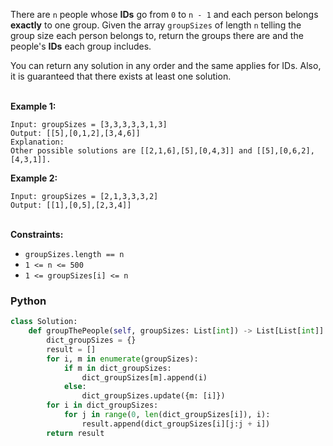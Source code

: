 There are  `n`  people whose  **IDs**  go from  `0`  to  `n - 1`  and each person belongs  **exactly**  to one group. Given the array `groupSizes`  of length  `n`  telling the group size each person belongs to, return the groups there are and the people's **IDs**  each group includes.<br>

You can return any solution in any order and the same applies for IDs. Also, it is guaranteed that there exists at least one solution.<br><br>

**Example 1:**
```
Input: groupSizes = [3,3,3,3,3,1,3]
Output: [[5],[0,1,2],[3,4,6]]
Explanation: 
Other possible solutions are [[2,1,6],[5],[0,4,3]] and [[5],[0,6,2],[4,3,1]].
```
**Example 2:**
```
Input: groupSizes = [2,1,3,3,3,2]
Output: [[1],[0,5],[2,3,4]]
```
<br>**Constraints:**

-   `groupSizes.length == n`
-   `1 <= n <= 500`
-   `1 <= groupSizes[i] <= n`

### Python
```python
class Solution:
    def groupThePeople(self, groupSizes: List[int]) -> List[List[int]]:
        dict_groupSizes = {}
        result = []
        for i, m in enumerate(groupSizes):
            if m in dict_groupSizes:
                dict_groupSizes[m].append(i)
            else:
                dict_groupSizes.update({m: [i]})
        for i in dict_groupSizes:
            for j in range(0, len(dict_groupSizes[i]), i):
                result.append(dict_groupSizes[i][j:j + i])
        return result
```